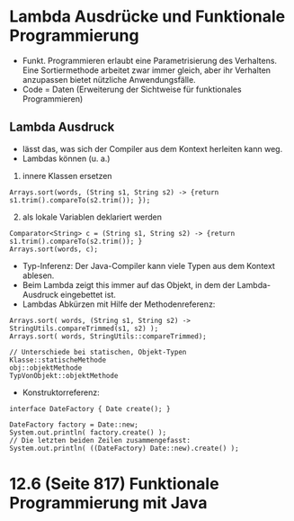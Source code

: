 # Lambda Ausdrücke und Funktionale Programmierung

- Funkt. Programmieren erlaubt eine Parametrisierung des Verhaltens. Eine Sortiermethode arbeitet zwar immer gleich, aber ihr Verhalten anzupassen bietet nützliche Anwendungsfälle.
- Code = Daten (Erweiterung der Sichtweise für funktionales Programmieren)
## Lambda Ausdruck
- lässt das, was sich der Compiler aus dem Kontext herleiten kann weg.
- Lambdas können (u. a.)
1. innere Klassen ersetzen
```
Arrays.sort(words, (String s1, String s2) -> {return s1.trim().compareTo(s2.trim()); });
```
2. als lokale Variablen deklariert werden
```
Comparator<String> c = (String s1, String s2) -> {return s1.trim().compareTo(s2.trim()); }
Arrays.sort(words, c);
```
- Typ-Inferenz: Der Java-Compiler kann viele Typen aus dem Kontext ablesen.
- Beim Lambda zeigt this immer auf das Objekt, in dem der Lambda-Ausdruck eingebettet ist.
- Lambdas Abkürzen mit Hilfe der Methodenreferenz:
```
Arrays.sort( words, (String s1, String s2) -> StringUtils.compareTrimmed(s1, s2) );
Arrays.sort( words, StringUtils::compareTrimmed);

// Unterschiede bei statischen, Objekt-Typen
Klasse::statischeMethode
obj::objektMethode
TypVonObjekt::objektMethode
```
- Konstruktorreferenz:
```
interface DateFactory { Date create(); }

DateFactory factory = Date::new;
System.out.println( factory.create() );
// Die letzten beiden Zeilen zusammengefasst:
System.out.println( ((DateFactory) Date::new).create() );
```


# 12.6 (Seite 817) Funktionale Programmierung mit Java 
